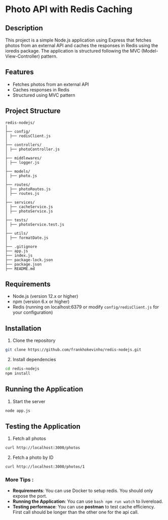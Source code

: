 # Photo API with Redis Caching

## Description

This project is a simple Node.js application using Express that fetches photos from an external API and caches the responses in Redis using the ioredis package. The application is structured following the MVC (Model-View-Controller) pattern.

## Features

- Fetches photos from an external API
- Caches responses in Redis
- Structured using MVC pattern

## Project Structure

```plaintext
redis-nodejs/
│
├── config/
│ ├── redisClient.js
│
├── controllers/
│ ├── photoController.js
│
├── middlewares/
│ ├── logger.js
│
├── models/
│ ├── photo.js
│
├── routes/
│ ├── photoRoutes.js
│ ├── routes.js
│
├── services/
│ ├── cacheService.js
│ ├── photoService.js
│
├── tests/
│ ├── photoService.test.js
│
├── utils/
│ ├── formatDate.js
│
├── .gitignore
├── app.js
├── index.js
├── package-lock.json
├── package.json
├── README.md
```

## Requirements

- Node.js (version 12.x or higher)
- npm (version 6.x or higher)
- Redis (running on localhost:6379 or modify `config/redisClient.js` for your configuration)

## Installation

1. Clone the repository

```bash
git clone https://github.com/frankhokevinho/redis-nodejs.git
```

2. Install dependencies

```bash
cd redis-nodejs
npm install
```

## Running the Application

1. Start the server

```bash
node app.js
```

## Testing the Application

1. Fetch all photos

```bash
curl http://localhost:3000/photos
```

2. Fetch a photo by ID

```bash
curl http://localhost:3000/photos/1
```

### More Tips :

- **Requirements**: You can use Docker to setup redis. You should only expose the port.
- **Running the Application**: You can use `bash npm run watch` to livereload.
- **Testing performace**: You can use **postman** to test cache efficiency. First call should be longer than the other one for the api call.
